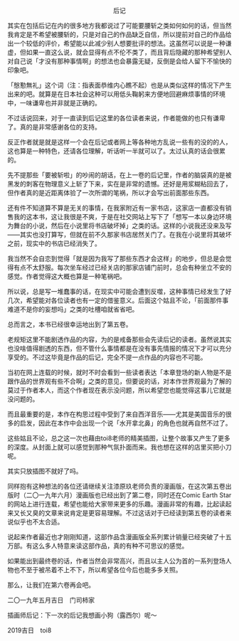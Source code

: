 <p align="center">后记</p>

其实在包括后记在内的很多地方我都说过了可能要腰斩之类如何如何的话，但当然我肯定是不希望被腰斩的，只是对自己的作品缺乏自信，所以提前对自己的作品给出一个较低的评价，希望能以此减少别人想要批评的想法。这虽然可以说是一种谦虚，但如果一直这么说，就会显得有点不伦不类了，而且背后隐藏的那种希望别人对自己说「才没有那种事情啊」的想法也会暴露无疑，反倒是会给人留下不愉快的印象吧。

「慇懃無礼」这个词（注：指表面恭维内心瞧不起）也是从类似这样的情况下产生出来的吧。就算是在日本社会这种可以用低头鞠躬来方便地回避麻烦事情的环境中，一味谦卑也并非就是正确的。

不过话说回来，对于一直读到后记这里的各位读者来说，作者能做的也只有谦卑了。真的是非常感谢各位的支持。

反正作者就是就是这样一个会在后记或者网上等各种地方乱说一些有的没的的人，这也算是一种特色，还请各位理解，听话听一半就可以了。太过认真的话会很累的。

先不提那些「要被斩啦」的吵闹的胡话，在上一卷的后记里，作者的脑袋真的是被黑发的刺客在物理意义上斩了下来，实在是非常的遗憾。还好是用浆糊粘回去了，但作者真的是近距离体验了一次所谓的笔祸，所以才会写出前面那些东西。

还有件不知道算不算是无关的事情，在我家附近有一家书店，这家店一直都没有销售我的这本书，这让我很是不爽，于是在社交网站上写下了「想写一本以身边环境为舞台的小说，然后在小说里将书店破坏掉」之类的话。这样的小说我还没来及写——其实也没打算写，但就在前不久那家书店居然关门了。在我在小说里将其破坏之前，现实中的书店已经消失了。

我当然不会自恋到觉得「就是因为我写了那些东西才会这样」的地步，但总是会觉得有点不太舒服。每次坐车经过已经关店的那家店铺门前时，总会有种坐立不安的感觉。作者觉得这大概也算是一种笔祸吧。

所以说，总是写一堆蠢事的话，在现实中可能会遭到反噬，这种事情已经发生了好几次，希望能对各位读者也有一定的借鉴意义。后面这个姑且不论，「前面那件事难道不是你的妄想吗」之类的吐槽咱就省省吧。

总而言之，本书已经很幸运地出到了第五卷。

老规矩这里不能剧透作品的内容，为的是戒备那些会先读后记的读者。虽然说其实也没啥值得剧透的东西，但不管什么事情都是在没有事先情报的情况下才可以充分享受的。不过这毕竟是作品的后记，完全不提一点作品的内容也不可能。

当初在网上连载的时候，就时不时会看到一些读者表达「本章登场的新人物是不是跟作品的世界观有些不合啊」之类的意见，但要说的话，对本作世界观最为了解的莫过于作者本人，而这个作者现在表示没问题，所以希望您也能觉得这事儿它就是没问题的。

而且最重要的是，本作在构思过程中受到了来自西洋音乐——尤其是美国音乐的很多的启发，因此在本作中会出现一个说「水开拿北鼻」的角色也就再自然不过了。

这些姑且不论，总之这一次也藉由toi8老师的精美插图，让整个故事又产生了更多的深度。从封面上就可以感觉到那种气氛扑面而来。我也想在这样的店里买把小刀呢。

其实只放插图不就好了吗。

同样抱有这种想法的各位还请继续关注漆原玖老师负责的漫画版，在这次第五卷出版时（二〇一九年六月）漫画版也已经出到了第二卷，同时还在Comic Earth Star的网站上进行连载，希望也能给大家带来更多的乐趣。漫画非常的有趣，比起读起来又长又臭的文章来说肯定是更容易理解。不过这话对于已经读到第五卷的读者来说似乎也不太合适。

说起来作者最近也才刚刚知道，这部作品含漫画版全系列累计销量已经突破了十五万部。有这么多人特意来读这部作品，真的有种不可思议的感觉。

如果能出到最终卷的话，作者当然会非常高兴，而且以主人公为首的一系列登场人物也不至于被吊着不上不下，所以希望各位今后也能多多关照。

那么，让我们在第六卷再会吧。

二〇一九年五月吉日　门司柿家

插画师后记：下一次的后记我想画小狗（露西尔）呢～

2019吉日　toi8

